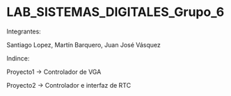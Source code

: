 # LAB_SISTEMAS_DIGITALES_Grupo_6

Integrantes: 

Santiago Lopez, Martín Barquero, Juan José Vásquez

Indince: 


Proyecto1 -> Controlador de VGA

Proyecto2 -> Controlador e interfaz de RTC
